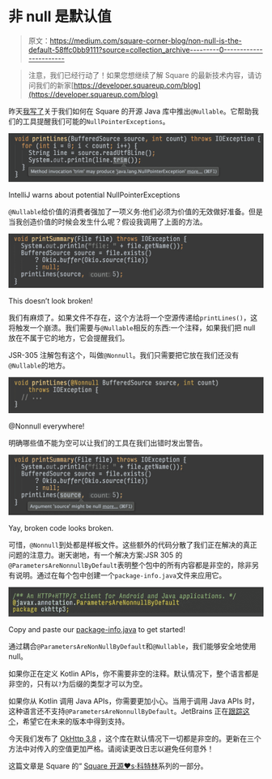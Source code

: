 # 非 null 是默认值

> 原文：<https://medium.com/square-corner-blog/non-null-is-the-default-58ffc0bb9111?source=collection_archive---------0----------------------->

> 注意，我们已经行动了！如果您想继续了解 Square 的最新技术内容，请访问我们的新家[https://developer.squareup.com/blog](https://developer.squareup.com/blog)

昨天[我写了](/square-corner-blog/rolling-out-nullable-42dd823fbd89)关于我们如何在 Square 的开源 Java 库中推出`@Nullable`。它帮助我们的工具提醒我们可能的`NullPointerExceptions`。

![](img/3f7cc15cb94551ae3024f990ddbcfdf5.png)

IntelliJ warns about potential NullPointerExceptions

`@Nullable`给价值的消费者强加了一项义务:他们必须为价值的无效做好准备。但是当我创造价值的时候会发生什么呢？假设我调用了上面的方法。

![](img/21a78d1e5d146973d557f35ec2608c7c.png)

This doesn’t look broken!

我们有麻烦了。如果文件不存在，这个方法将一个空源传递给`printLines()`，这将触发一个崩溃。我们需要与`@Nullable`相反的东西:一个注释，如果我们把 null 放在不属于它的地方，它会提醒我们。

JSR-305 注解包有这个，叫做`@Nonnull`。我们只需要把它放在我们还没有`@Nullable`的地方。

![](img/f6c6b64c359c938e0f5816632615bbcd.png)

@Nonnull everywhere!

明确哪些值不能为空可以让我们的工具在我们出错时发出警告。

![](img/58978da099f5cb58fd1309860fdf6602.png)

Yay, broken code looks broken.

可惜，`@Nonnull`到处都是样板文件。这些额外的代码分散了我们正在解决的真正问题的注意力。谢天谢地，有一个解决方案:JSR 305 的`@ParametersAreNonnullByDefault`表明整个包中的所有内容都是非空的，除非另有说明。通过在每个包中创建一个`package-info.java`文件来应用它。

![](img/4da0b437c90ffd3821b9f4158ebc35ae.png)

Copy and paste our [package-info.java](https://github.com/square/okhttp/blob/master/okhttp/src/main/java/okhttp3/package-info.java) to get started!

通过耦合`@ParametersAreNonNullByDefault`和`@Nullable`，我们能够安全地使用 null。

如果你正在定义 Kotlin APIs，你不需要非空的注释。默认情况下，整个语言都是非空的，只有以`?`为后缀的类型才可以为空。

如果你从 Kotlin 调用 Java APIs，你需要更加小心。当用于调用 Java APIs 时，这种语言还不支持`@ParametersAreNonnullByDefault`。JetBrains 正在[跟踪这个](https://youtrack.jetbrains.com/issue/KT-10942)，希望它在未来的版本中得到支持。

今天我们发布了 [OkHttp 3.8](https://github.com/square/okhttp/blob/master/CHANGELOG.md) ，这个库在默认情况下一切都是非空的。更新在三个方法中对传入的空值更加严格。请阅读更改日志以避免任何意外！

这篇文章是 Square 的“ [Square 开源♥s·科特林](/square-corner-blog/square-open-source-loves-kotlin-c57c21710a17)系列的一部分。